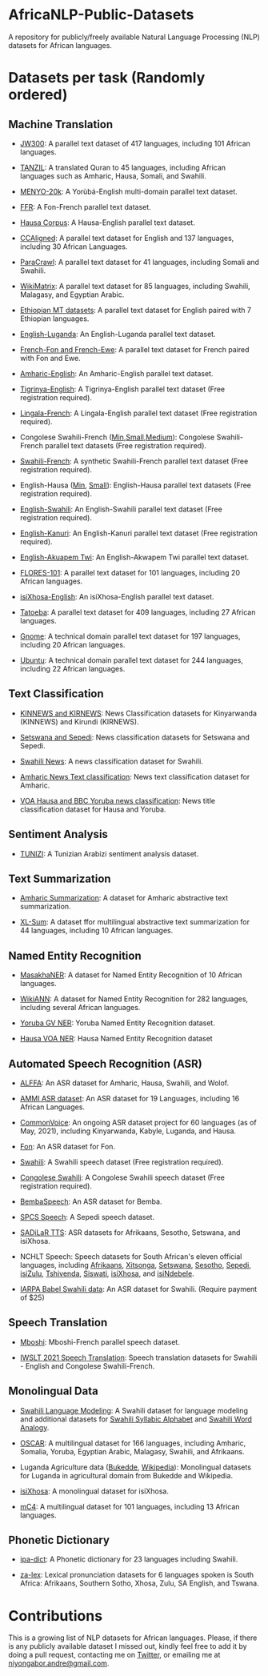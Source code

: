 # AfricaNLP-Public-Datasets 

A repository for publicly/freely available Natural Language Processing (NLP) datasets for African languages.

# Datasets per task (Randomly ordered)
## Machine Translation
- [JW300](https://opus.nlpl.eu/JW300.php): A parallel text dataset of 417 languages, including 101 African languages.

- [TANZIL](https://tanzil.net/trans/): A translated Quran to 45 languages, including African languages such as Amharic, Hausa, Somali, and Swahili.

- [MENYO-20k](https://github.com/dadelani/menyo-20k_MT): A Yorùbá-English multi-domain parallel text dataset.

- [FFR](https://github.com/bonaventuredossou/ffr-v1): A Fon-French parallel text dataset.

- [Hausa Corpus](https://github.com/ijdutse/hausa-corpus): A Hausa-English parallel text dataset.

- [CCAligned](http://www.statmt.org/cc-aligned/): A parallel text dataset for English and 137 languages, including 30 African Languages.

- [ParaCrawl](https://paracrawl.eu/): A parallel text dataset for 41 languages, including Somali and Swahili.

- [WikiMatrix](https://ai.facebook.com/blog/wikimatrix/): A parallel text dataset for 85 languages, including Swahili, Malagasy, and Egyptian Arabic. 

- [Ethiopian MT datasets](https://github.com/AAUThematic4LT/Parallel-Corpora-for-Ethiopian-Languages): A parallel text dataset for English paired with 7 Ethiopian languages. <!-- (Amharic, Oromifa, Tigrigna, Wolayta, Welaita , and Geez).-->

- [English-Luganda](https://zenodo.org/record/4764039#.YLYHb9gzaUk): An English-Luganda parallel text dataset.

- [French-Fon and French-Ewe](https://zindi.africa/competitions/ai4d-takwimu-lab-machine-translation-challenge/data): A parallel text dataset for French paired with Fon and Ewe.

- [Amharic-English](https://www.findke.ovgu.de/findke/en/Research/Data+Sets/Amharic_English+Parallel+Corpus-p-1144.html): An Amharic-English parallel text dataset.

- [Tigrinya-English](https://gamayun.translatorswb.org/download/gamayun-mini-kit-5k-tigrinya-english/): A Tigrinya-English parallel text dataset (Free registration required).

- [Lingala-French](https://gamayun.translatorswb.org/download/gamayun-mini-kit-5k-lingala-french/): A Lingala-English parallel text dataset (Free registration required).

- Congolese Swahili-French ([Min](https://gamayun.translatorswb.org/download/gamayun-mini-kit-5k-swc-fra/),[Small](https://gamayun.translatorswb.org/download/gamayun-small-kit-10k-swc-fra/),[Medium](https://gamayun.translatorswb.org/download/gamayun-medium-kit-15k-chunk-1-2-swc-fra/)): Congolese Swahili-French parallel text datasets (Free registration required).

- [Swahili-French](https://gamayun.translatorswb.org/download/monosw-fr/): A synthetic Swahili-French parallel text dataset (Free registration required).

- English-Hausa ([Min](https://gamayun.translatorswb.org/download/gamayun-5k-english-hausa/), [Small](https://gamayun.translatorswb.org/download/gamayun-small-kit-10k-hausa-english/)): English-Hausa parallel text datasets (Free registration required).

- [English-Swahili](https://gamayun.translatorswb.org/download/gamayun-5k-english-swahili/):  An English-Swahili parallel text dataset (Free registration required).

- [English-Kanuri](https://gamayun.translatorswb.org/download/gamayun-mini-kit-5k-kanuri-english/): An English-Kanuri parallel text dataset (Free registration required).

- [English-Akuapem Twi](https://zenodo.org/record/4432117#.YMEF3fkzbIU): An English-Akwapem Twi parallel text dataset.

- [FLORES-101](https://github.com/facebookresearch/flores?fbclid=IwAR1dkUPJ1XA4PibzNx9VM6wwRqUFXKV1Au1_NvDfGGEc4lYGX0pFKSY36N4): A parallel text dataset for 101 languages, including 20 African languages.

- [isiXhosa-English](https://opus.nlpl.eu/XhosaNavy.php): An isiXhosa-English parallel text dataset.

- [Tatoeba](https://opus.nlpl.eu/Tatoeba.php): A parallel text dataset for 409 languages, including 27 African languages.

- [Gnome](https://opus.nlpl.eu/GNOME.php): A technical domain parallel text dataset for 197 languages,  including 20 African languages.

- [Ubuntu](https://opus.nlpl.eu/Ubuntu.php): A technical domain parallel text dataset for 244 languages, including 22 African languages.

## Text Classification
- [KINNEWS and KIRNEWS](https://github.com/Andrews2017/KINNEWS-and-KIRNEWS-Corpus): News Classification datasets for Kinyarwanda (KINNEWS) and Kirundi (KIRNEWS).

- [Setswana and Sepedi](https://zenodo.org/record/3668495#.YLYJvdgzaUk): News classification datasets for Setswana and Sepedi.

- [Swahili News](https://zenodo.org/record/4300294#.YLYJ6tgzaUk): A news classification dataset for Swahili.

- [Amharic News Text classification](https://github.com/IsraelAbebe/An-Amharic-News-Text-classification-Dataset): News text classification dataset for Amharic.

- [VOA Hausa and BBC Yoruba news classification](https://github.com/uds-lsv/transfer-distant-transformer-african): News title classification dataset for Hausa and Yoruba.


## Sentiment Analysis
- [TUNIZI](https://zenodo.org/record/4275240#.YLYM99gzaUk): A Tunizian Arabizi sentiment analysis dataset.

## Text Summarization
- [Amharic Summarization](https://github.com/theamrzaki/text_summurization_abstractive_methods/tree/master/Amharic): A dataset for Amharic abstractive text summarization.

- [XL-Sum](https://github.com/csebuetnlp/xl-sum): A dataset ffor multilingual abstractive text summarization for 44 languages, including 10 African languages.

## Named Entity Recognition
- [MasakhaNER](https://github.com/masakhane-io/masakhane-ner): A dataset for Named Entity Recognition of 10 African languages.

- [WikiANN](https://metatext.io/datasets/wikiann): A dataset for Named Entity Recognition for 282 languages, including several African languages.

- [Yoruba GV NER](https://github.com/ajesujoba/YorubaTwi-Embedding): Yoruba Named Entity Recognition dataset.

- [Hausa VOA NER](https://github.com/uds-lsv/transfer-distant-transformer-african): Hausa Named Entity Recognition dataset
 
## Automated Speech Recognition (ASR)
- [ALFFA](https://github.com/besacier/ALFFA_PUBLIC): An ASR dataset for Amharic, Hausa, Swahili, and Wolof.

- [AMMI ASR dataset](https://github.com/besacier/AMMIcourse/tree/master/STUDENTS-RETURN): An ASR dataset for 19 Languages, including 16 African Languages.

- [CommonVoice](https://commonvoice.mozilla.org/en/languages): An ongoing ASR dataset project for 60 languages (as of May, 2021), including Kinyarwanda, Kabyle, Luganda, and Hausa.

- [Fon](https://paperswithcode.com/dataset/fongbe-speech-recognition): An ASR dataset for Fon.

- [Swahili](https://gamayun.translatorswb.org/download/swahili-audio-mini-kit/): A Swahili speech dataset (Free registration required).

- [Congolese Swahili](https://gamayun.translatorswb.org/download/congolese-swahili-audio-mini-kit/): A Congolese Swahili speech dataset (Free registration required).

- [BembaSpeech](https://github.com/csikasote/BembaSpeech): An ASR dataset for Bemba.
 
- [SPCS Speech](https://repo.sadilar.org/handle/20.500.12185/530): A Sepedi speech dataset.

- [SADiLaR TTS](https://repo.sadilar.org/handle/20.500.12185/527): ASR datasets for Afrikaans, Sesotho, Setswana, and isiXhosa.
 
- NCHLT Speech: Speech datasets for South African's eleven official languages, including [Afrikaans](https://repo.sadilar.org/handle/20.500.12185/280), [Xitsonga](https://repo.sadilar.org/handle/20.500.12185/277), [Setswana](https://repo.sadilar.org/handle/20.500.12185/281), [Sesotho](https://repo.sadilar.org/handle/20.500.12185/278), [Sepedi](https://repo.sadilar.org/handle/20.500.12185/270), [isiZulu](https://repo.sadilar.org/handle/20.500.12185/275), [Tshivenda](https://repo.sadilar.org/handle/20.500.12185/276), [Siswati](https://repo.sadilar.org/handle/20.500.12185/271), [isiXhosa](https://repo.sadilar.org/handle/20.500.12185/279), and [isiNdebele](https://repo.sadilar.org/handle/20.500.12185/272).

- [IARPA Babel Swahili data](https://catalog.ldc.upenn.edu/LDC2017S05): An ASR dataset for Swahili. (Require payment of $25)

## Speech Translation
- [Mboshi](https://github.com/besacier/mboshi-french-parallel-corpus): Mboshi-French parallel speech dataset. <!-- [paper](https://www.aclweb.org/anthology/L18-1531.pdf) -->

- [IWSLT 2021 Speech Translation](https://drive.google.com/file/d/1lhifoEY0Kzj6s11W_taKoVW_mAvzzZ04/view): Speech translation datasets for Swahili - English and Congolese Swahili-French.

## Monolingual Data
- [Swahili Language Modeling](https://zenodo.org/record/3553423#.YLYPPNgzaUk): A Swahili dataset for language modeling and additional datasets for [Swahili Syllabic Alphabet](https://zenodo.org/record/3544180#.YLYQoNgzaUk) and [Swahili Word Analogy](https://zenodo.org/record/3529878#.YLYQx9gzaUk).

- [OSCAR](https://oscar-corpus.com/): A multilingual dataset for 166 languages, including Amharic, Somalia, Yoruba, Egyptian Arabic, Malagasy, Swahili, and Afrikaans.

- Luganda Agriculture data ([Bukedde](https://github.com/AI-Lab-Makerere/Data4Good/tree/master/Bukedde%20newspaper%20Agriculture%20data), [Wikipedia](https://github.com/AI-Lab-Makerere/Data4Good/tree/master/Wikipedia%20Agriculture%20data)): Monolingual datasets for Luganda in agricultural domain from Bukedde and Wikipedia.

- [isiXhosa](https://repo.sadilar.org/handle/20.500.12185/524): A monolingual dataset for isiXhosa.

- [mC4](https://github.com/allenai/allennlp/discussions/5265): A multilingual dataset for 101 languages, including 13 African languages.

## Phonetic Dictionary
- [ipa-dict](https://github.com/open-dict-data/ipa-dict): A Phonetic dictionary for 23 languages including Swahili.

- [za-lex](https://github.com/NWU-MuST/za_lex):  Lexical pronunciation datasets for 6 languages spoken is South Africa: Afrikaans, Southern Sotho, Xhosa, Zulu, SA English, and Tswana.
<!-- ## Question Answering -->
<!-- ## Dialogue Systems -->
<!-- ## Recommendation Systems -->
<!-- ## Part-of-Speech Tagging -->

# Contributions
This is a growing list of NLP datasets for African languages. Please, if there is any publicly available dataset I missed out, kindly feel free to add it by doing a pull request, contacting me on [Twitter](https://twitter.com/andre_niyongabo), or emailing me at niyongabor.andre@gmail.com.
